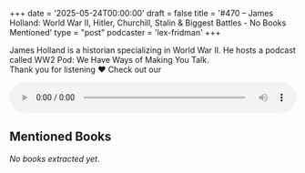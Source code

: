 +++
date = '2025-05-24T00:00:00'
draft = false
title = '#470 – James Holland: World War II, Hitler, Churchill, Stalin & Biggest Battles - No Books Mentioned'
type = "post"
podcaster = 'lex-fridman'
+++

James Holland is a historian specializing in World War II. He hosts a podcast called WW2 Pod: We Have Ways of Making You Talk.<br />
Thank you for listening ❤ Check out our

<audio controls style="width: 100%; max-width: 800px;">
  <source src="https://media.blubrry.com/takeituneasy/content.blubrry.com/takeituneasy/lex_ai_james_holland.mp3" type="audio/mpeg">
  Your browser does not support the audio element.
</audio>

## Mentioned Books

*No books extracted yet.*